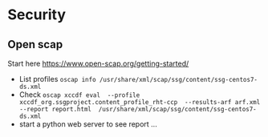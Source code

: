 # Security

## Open scap

Start here <https://www.open-scap.org/getting-started/>

- List profiles `oscap info /usr/share/xml/scap/ssg/content/ssg-centos7-ds.xml`
- Check `oscap xccdf eval  --profile xccdf_org.ssgproject.content_profile_rht-ccp  --results-arf arf.xml  --report report.html  /usr/share/xml/scap/ssg/content/ssg-centos7-ds.xml`
- start a python web server to see report ...
